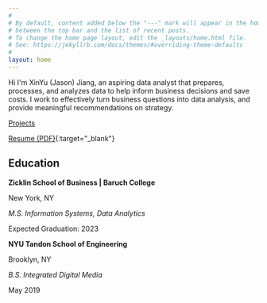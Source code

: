```yaml
---
#
# By default, content added below the "---" mark will appear in the home page
# between the top bar and the list of recent posts.
# To change the home page layout, edit the _layouts/home.html file.
# See: https://jekyllrb.com/docs/themes/#overriding-theme-defaults
#
layout: home
---
```

Hi I'm XinYu (Jason) Jiang, an aspiring data analyst that prepares, processes, and analyzes data to help inform business decisions and save costs. I work to effectively turn business questions into data analysis, and provide meaningful recommendations on strategy.

[Projects](/projects/projects_home.md)

[Resume (PDF)](/jason_resume.pdf){:target="_blank"}


## Education
**Zicklin School of Business \| Baruch College**

New York, NY

_M.S. Information Systems, Data Analytics_

Expected Graduation: 2023


**NYU Tandon School of Engineering**

Brooklyn, NY

_B.S. Integrated Digital Media_

May 2019
